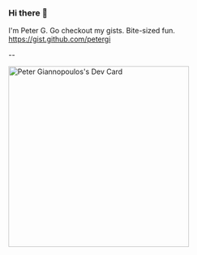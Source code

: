 ### Hi there 👋

I'm Peter G. Go checkout my gists. Bite-sized fun. https://gist.github.com/petergi

--
<!--
**petergi/petergi** is a ✨ _special_ ✨ repository because its `README.md` (this file) appears on your GitHub profile.

Here are some ideas to get you started:

- 🔭 I’m currently working on ...
- 🌱 I’m currently learning ...
- 👯 I’m looking to collaborate on ...
- 🤔 I’m looking for help with ...
- 💬 Ask me about ...
- 📫 How to reach me: ...
- 😄 Pronouns: ...
- ⚡ Fun fact: ...
-->


<!-- <a href="https://app.daily.dev/petergiannopoulos"><img src="https://api.daily.dev/devcards/852b58fec27a411884f19cbcdaba1b35.png?r=v74" width="400" alt="Peter Giannopoulos's Dev Card"/></a> -->

<a href="https://app.daily.dev/petergiannopoulos"><img src="https://api.daily.dev/devcards/v2/0V5DYbUynC9SntEn9x77d.png?type=default&r=6s5" width="356" alt="Peter Giannopoulos's Dev Card"/></a>
